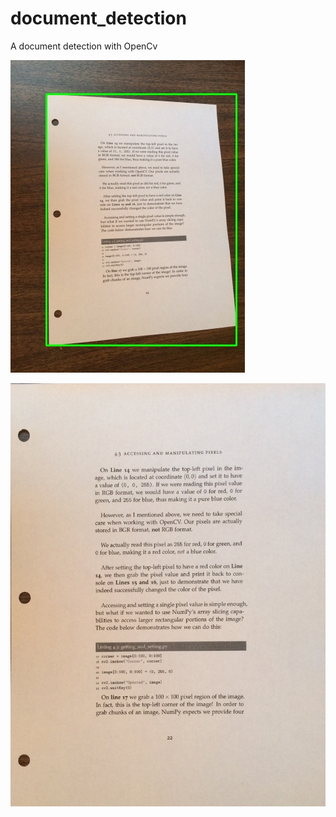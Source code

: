 # document_detection
A document detection with OpenCv

![Document Detection](https://raw.githubusercontent.com/Amir22010/document_detection/master/test1.jpg)

![Wrap_Image](https://raw.githubusercontent.com/Amir22010/document_detection/master/test.jpg)
